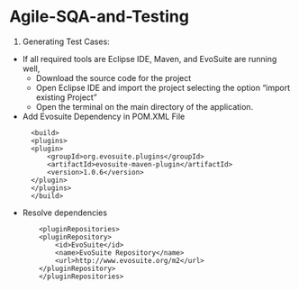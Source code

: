 # Agile-SQA-and-Testing
1. Generating Test Cases: 
- If all required tools are Eclipse IDE, Maven, and EvoSuite are running well,
    - Download the source code for the project
    - Open Eclipse IDE and import the project selecting the option “import existing Project”
    - Open the terminal on the main directory of the application.
- Add Evosuite Dependency in POM.XML File
    ```
      <build>  
      <plugins>
      <plugin>      
          <groupId>org.evosuite.plugins</groupId>      
          <artifactId>evosuite-maven-plugin</artifactId>
          <version>1.0.6</version>
      </plugin>
      </plugins>
      </build> 
  ```
- Resolve dependencies  
  ```
      <pluginRepositories>
      <pluginRepository>
          <id>EvoSuite</id>
          <name>EvoSuite Repository</name>
          <url>http://www.evosuite.org/m2</url>
      </pluginRepository>
      </pluginRepositories>
    ```
